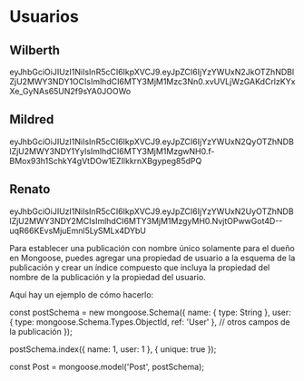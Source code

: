 # Usuarios 
## Wilberth 
eyJhbGciOiJIUzI1NiIsInR5cCI6IkpXVCJ9.eyJpZCI6IjYzYWUxN2JkOTZhNDBlZjU2MWY3NDY1OCIsImlhdCI6MTY3MjM1Mzc3Nn0.xvUVLjWzGAKdCrlzKYxXe_GyNAs65UN2f9sYA0JOOWo
## Mildred
eyJhbGciOiJIUzI1NiIsInR5cCI6IkpXVCJ9.eyJpZCI6IjYzYWUxN2QyOTZhNDBlZjU2MWY3NDY1YyIsImlhdCI6MTY3MjM1MzgwNH0.f-BMox93h1SchkY4gVtDOw1EZIlkkrnXBgypeg85dPQ

## Renato
eyJhbGciOiJIUzI1NiIsInR5cCI6IkpXVCJ9.eyJpZCI6IjYzYWUxN2UyOTZhNDBlZjU2MWY3NDY2MCIsImlhdCI6MTY3MjM1MzgyMH0.NvjtOPwwGot4D--uqR66KEvsMjuEmnl5LySMLx4DYbU




Para establecer una publicación con nombre único solamente para el dueño en Mongoose, puedes agregar una propiedad de usuario a la esquema de la publicación y crear un índice compuesto que incluya la propiedad del nombre de la publicación y la propiedad del usuario.

Aquí hay un ejemplo de cómo hacerlo:

const postSchema = new mongoose.Schema({
  name: { type: String },
  user: { type: mongoose.Schema.Types.ObjectId, ref: 'User' },
  // otros campos de la publicación
});

postSchema.index({ name: 1, user: 1 }, { unique: true });

const Post = mongoose.model('Post', postSchema);